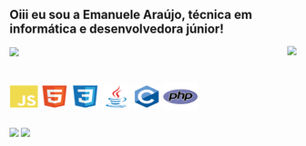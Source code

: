 ## Oiii eu sou a Emanuele Araújo, técnica em informática e desenvolvedora júnior!

<div>
  <a href="https://github.com/manuaraujo15/convoychat">
    <img align="right"  src="https://github-readme-stats.vercel.app/api?username=manuaraujo15&show_icons=true&theme=radical" />
  </a>
  <a href="https://github.com/manuaraujo15/github-readme-stats">
    <img align="center" src="https://github-readme-stats.vercel.app/api/top-langs/?username=manuaraujo15&show_icons=true&theme=radical&layout=compact" />
  </a>
</div>

##

<div style="display: inline_block"><br>
  <img align="center" alt="Js" height="40" width="50" src="https://raw.githubusercontent.com/devicons/devicon/master/icons/javascript/javascript-plain.svg">
  <img align="center" alt="HTML" height="40" width="50" src="https://raw.githubusercontent.com/devicons/devicon/master/icons/html5/html5-original.svg">
  <img align="center" alt="CSS" height="40" width="50" src="https://raw.githubusercontent.com/devicons/devicon/master/icons/css3/css3-original.svg">
  <img align="center" alt="java" height="40" width="50" src="https://raw.githubusercontent.com/devicons/devicon/master/icons/java/java-original.svg">
  <img align="center" alt="c" height="40" width="50" src="https://raw.githubusercontent.com/devicons/devicon/master/icons/c/c-original.svg">
  <img align="center" alt="php" height="50" width="60" src="https://raw.githubusercontent.com/devicons/devicon/master/icons/php/php-original.svg">



</div>
 
  ##
 
<div> 
  <a href = "mailto:contatoemanuelearaujo@gmail.com"><img src="https://img.shields.io/badge/-Gmail-%23333?style=for-the-badge&logo=gmail&logoColor=white" target="_blank"></a>
  <a href="https://www.linkedin.com/in/emanuele-fernanda-ferraz-de-araújo/" target="_blank"><img src="https://img.shields.io/badge/-LinkedIn-%230077B5?style=for-the-badge&logo=linkedin&logoColor=white" target="_blank"></a> 
  
</div>



